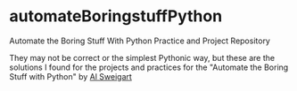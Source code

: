 # automateBoringstuffPython
Automate the Boring Stuff With Python Practice and Project Repository

They may not be correct or the simplest Pythonic way, but these are the solutions I found for the projects and practices for the "Automate the Boring Stuff with Python" by [Al Sweigart](https://github.com/asweigart)
